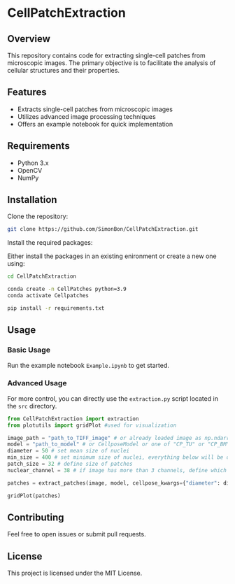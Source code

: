 # CellPatchExtraction

## Overview

This repository contains code for extracting single-cell patches from microscopic images. The primary objective is to facilitate the analysis of cellular structures and their properties.

## Features

- Extracts single-cell patches from microscopic images
- Utilizes advanced image processing techniques
- Offers an example notebook for quick implementation

## Requirements

- Python 3.x
- OpenCV
- NumPy

## Installation

Clone the repository:

```bash
git clone https://github.com/SimonBon/CellPatchExtraction.git
```

Install the required packages:

Either install the packages in an existing enironment or create a new one using:


```bash
cd CellPatchExtraction

conda create -n CellPatches python=3.9
conda activate Cellpatches

pip install -r requirements.txt
```

## Usage

### Basic Usage

Run the example notebook `Example.ipynb` to get started.

### Advanced Usage

For more control, you can directly use the `extraction.py` script located in the `src` directory.

```python
from CellPatchExtraction import extraction
from plotutils import gridPlot #used for visualization

image_path = "path_to_TIFF_image" # or already loaded image as np.ndarray
model = "path_to_model" # or CellposeModel or one of "CP_TU" or "CP_BM"
diameter = 50 # set mean size of nuclei
min_size = 400 # set minimum size of nuclei, everything below will be discarded
patch_size = 32 # define size of patches
nuclear_channel = 38 # if image has more than 3 channels, define which channel should be used for segmentation

patches = extract_patches(image, model, cellpose_kwargs={"diameter": diameter, "min_size": min_size}, patch_size=32, nuclear_channel=38)

gridPlot(patches)
```

## Contributing

Feel free to open issues or submit pull requests.

## License

This project is licensed under the MIT License.
